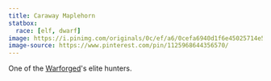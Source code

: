 ```yaml
---
title: Caraway Maplehorn
statbox:
  race: [elf, dwarf]
image: https://i.pinimg.com/originals/0c/ef/a6/0cefa6940d1f6e45025714e503b9e28b.jpg
image-source: https://www.pinterest.com/pin/1125968644356570/
---
```


One of the [Warforged](../relics/warforged)'s elite hunters.
